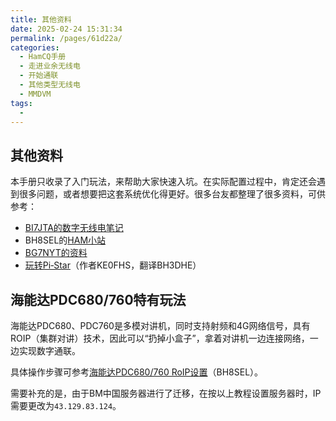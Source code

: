 ```yaml
---
title: 其他资料
date: 2025-02-24 15:31:34
permalink: /pages/61d22a/
categories:
  - HamCQ手册
  - 走进业余无线电
  - 开始通联
  - 其他类型无线电
  - MMDVM
tags:
  - 
---
```


## 其他资料

本手册只收录了入门玩法，来帮助大家快速入坑。在实际配置过程中，肯定还会遇到很多问题，或者想要把这套系统优化得更好。很多台友都整理了很多资料，可供参考：

* [BI7JTA的数字无线电笔记](https://www.bi7jta.cn/)
* BH8SEL的[HAM小站](https://bh8sel.com/mmdvm/)
* [BG7NYT的资料](https://www.netkiller.cn/radio/mmdvm.html)
* [玩转Pi‐Star](https://dd.94jpop.info:8886/%E4%B8%9A%E4%BD%99%E6%97%A0%E7%BA%BF%E7%94%B5/MMDVM%20%E7%83%AD%E7%82%B9%E6%9D%BF%E8%B5%84%E6%96%99%E5%BA%93/%E7%8E%A9%E8%BD%ACPi-Star%28%E7%BF%BB%E8%AF%91%29%201.3.pdf)（作者KE0FHS，翻译BH3DHE）

## 海能达PDC680/760特有玩法

海能达PDC680、PDC760是多模对讲机，同时支持射频和4G网络信号，具有ROIP（集群对讲）技术，因此可以“扔掉小盒子”，拿着对讲机一边连接网络，一边实现数字通联。

具体操作步骤可参考[海能达PDC680/760 RoIP设置](https://bh8sel.com/4827.html)（BH8SEL）。

需要补充的是，由于BM中国服务器进行了迁移，在按以上教程设置服务器时，IP需要更改为`43.129.83.124`。
